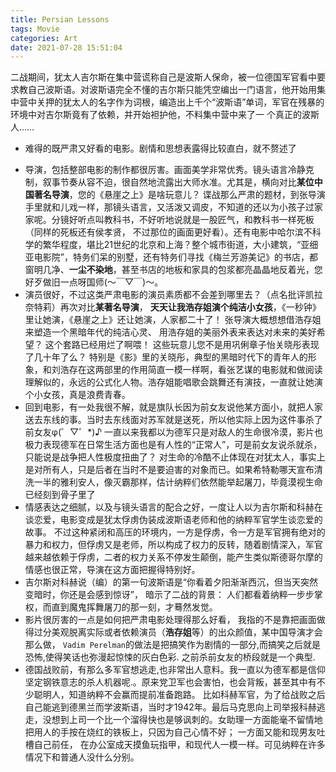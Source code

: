 ```yaml
---
title: Persian Lessons
tags: Movie
categories: Art
date: 2021-07-28 15:51:04
---
```



二战期间，犹太人吉尔斯在集中营谎称自己是波斯人保命，被一位德国军官看中要求教自己波斯语。对波斯语完全不懂的吉尔斯只能凭空编出一门语言，他开始用集中营中关押的犹太人的名字作为词根，编造出上千个“波斯语”单词，军官在残暴的环境中对吉尔斯竟有了依赖，并开始袒护他，不料集中营中来了一 个真正的波斯人……

* 难得的既严肃又好看的电影。剧情和思想表露得比较直白，就不赘述了

<!--more-->

* 导演，包括整部电影的制作都很厉害。画面美学非常优秀。镜头语言冷静克制，叙事节奏从容不迫，很自然地流露出大师水准。尤其是，横向对比**某位中国著名导演**，您的《悬崖之上》是啥玩意儿？ 谍战那么严肃的题材，到张导演手里就和儿戏一样，那镜头语言，又活泼又调皮，不知道的还以为小孩子过家家呢。分镜好听点叫教科书，不好听地说就是一股匠气，和教科书一样死板（同样的死板还有侯孝贤， 不过那位的画面更好看）。还有电影中哈尔滨不科学的繁华程度，堪比21世纪的北京和上海？整个城市街道，大小建筑，“亚细亚电影院”，特务们呆的别墅，还有特务们寻找《梅兰芳游美记》的书店，都窗明几净、**一尘不染地**，甚至书店的地板和家具的包浆都亮晶晶地反着光，您好歹做旧一点呀国师(～￣▽￣)～。
* 演员很好，不过这类严肃电影的演员素质都不会差到哪里去？（点名批评凯拉奈特莉）再次对比**某著名导演**， **天天让我浩存姐演个纯洁小女孩**，《一秒钟》里让她演，《悬崖之上》还让她演，人家都二十了！ 张导演大概想想借浩存姐来塑造一个黑暗年代的纯洁心灵、 用浩存姐的美丽外表来表达对未来的美好希望？ 这个套路已经用烂了啊喂！ 这些玩意儿您不是用巩俐章子怡关晓彤表现了几十年了么？ 特别是《影》里的关晓彤，典型的黑暗时代下的青年人的形象，和刘浩存在这两部里的作用简直一模一样啊，看张艺谋的电影就和做阅读理解似的，永远的公式化人物。浩存姐能唱歌会跳舞还有演技，一直就让她演个小女孩，真是浪费青春。
*  回到电影，有一处我很不解，就是旗队长因为前女友说他某方面小，就把人家送去东线的事。当时去东线面对苏军就是送死，所以他实际上因为这件事杀了前女友φ(゜▽゜*)♪ 一直以来我都以为德军只是对敌人的生命很冷漠，影片也极力表现德军在日常生活方面也是有人性的“正常人”，可是前女友说杀就杀，只能说是战争把人性极度扭曲了？ 对生命的冷酷不止体现在对犹太人，事实上是对所有人，只是后者在当时不是要迫害的对象而已。如果希特勒哪天宣布清洗一半的雅利安人，像灭霸那样，估计纳粹们依然能举起屠刀，毕竟漠视生命已经刻到骨子里了
* 情感表达之细腻，以及与镜头语言的配合之好，一度让人以为吉尔斯和科赫在谈恋爱，电影变成是犹太俘虏伪装成波斯语老师和他的纳粹军官学生谈恋爱的故事。 不过这种紧闭和高压的环境内，一方是俘虏，令一方是军官拥有绝对的暴力和权力，但俘虏又是老师，所以构成了权力的反转，随着剧情深入，军官越来越依赖于俘虏，二者的权力关系不停发生颠倒，能产生类似斯德哥尔摩的情感也很正常，导演在这方面把握得特别好。
* 吉尔斯对科赫说（编）的第一句波斯语是“你看着夕阳渐渐西沉，但当天突然变暗时，你还是会感到惊讶”， 暗示了二战的背景： 人们都看着纳粹一步步掌权，而直到魔鬼挥舞屠刀的那一刻，才蓦然发觉。
* 影片很厉害的一点是如何把严肃电影处理得那么好看， 我指的不是靠把画面做得过分美观脱离实际或者依赖演员（**浩存姐**等）的出众颜值，某中国导演才会那么做， `Vadim Perelman`的做法是把搞笑作为剧情的一部分,而搞笑之后就是恐怖,使得笑话也弥漫起惊悚的灰白色彩.  之前杀前女友的桥段就是一个典型.
* 德国战败前，有那么多军官想逃走,也非常出人意料。我一直以为德军都是信仰坚定钢铁意志的杀人机器呢.。原来党卫军也会害怕，也会背叛，甚至其中有不少聪明人，知道纳粹不会赢而提前准备跑路。 比如科赫军官，为了给战败之后自己能逃到德黑兰而学波斯语，当时才1942年。最后马克思向上司举报科赫逃走，没想到上司一个比一个溜得快也是够讽刺的。女助理一方面能毫不留情地把用人的手按在烧红的铁板上，只因为自己心情不好； 一方面又能和现男友吐槽自己前任， 在办公室成天摸鱼玩指甲，和现代人一模一样。可见纳粹在许多情况下和普通人没什么分别。

